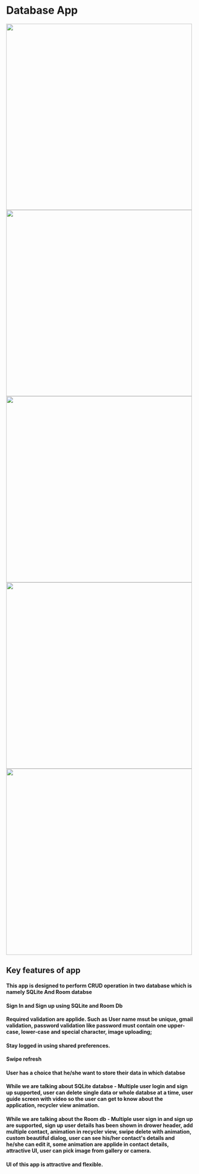 # Database App

<img src="https://user-images.githubusercontent.com/72681916/192969211-811b714c-74d5-4b06-8104-041feef83c3f.jpeg" height="500" /> <img src="https://user-images.githubusercontent.com/72681916/192969243-0e57bba4-a348-482e-ae3a-ab7896b540ec.jpeg" height="500" />
<img src="https://user-images.githubusercontent.com/72681916/192969257-c7d64ad5-410e-4d3b-9fb0-c0d3a1acf74a.jpeg" height="500" />
<img src="https://user-images.githubusercontent.com/72681916/192969293-4687891b-621b-442d-a503-df1705f579f3.jpeg" height="500" />
<img src="https://user-images.githubusercontent.com/72681916/192969336-e06389f7-cd2d-4e18-85a1-baec4125b4ee.jpeg" height="500" />

## Key features of app 
#### This app is designed to perform CRUD operation in two database which is namely SQLite And Room databse
#### Sign In and Sign up using SQLite and Room Db 
#### Required validation are applide. Such as User name msut be unique, gmail validation, password validation like password must contain one upper-case, lower-case and special character, image uploading;
#### Stay logged in using shared preferences.
#### Swipe refresh
#### User has a choice that he/she want to store their data in which databse
#### While we are talking about SQLite databse - Multiple user login and sign up supported, user can delete single data or whole databse at a time, user guide screen with video so the user can get to know about the application, recycler view animation.
#### While we are talking about the Room db - Multiple user sign in and sign up are supported, sign up user details has been shown in drower header, add multiple contact, animation in recycler view, swipe delete with animation, custom beautiful dialog, user can see his/her contact's details and he/she can edit it, some animation are applide in contact details, attractive UI, user can pick image from gallery or camera.
#### UI of this app is attractive and flexible.
